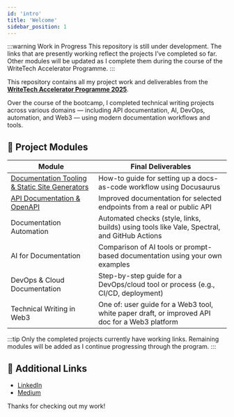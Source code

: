 ```yaml
---
id: 'intro'
title: 'Welcome'
sidebar_position: 1
---
```


:::warning Work in Progress
This repository is still under development. The links that are presently working reflect the projects I’ve completed so far. Other modules will be updated as I complete them during the course of the WriteTech Accelerator Programme.
:::

This repository contains all my project work and deliverables from the **[WriteTech Accelerator Programme 2025](https://writetechhub.org/accelerator-program/)**.

Over the course of the bootcamp, I completed technical writing projects across various domains — including API documentation, AI, DevOps, automation, and Web3 — using modern documentation workflows and tools.

## 📁 Project Modules

| Module | Final Deliverables | 
|--------|---------------------|
| [Documentation Tooling & Static Site Generators](/docs/documentation-tooling/intro)| How-to guide for setting up a docs-as-code workflow using Docusaurus | 
| [API Documentation & OpenAPI](/docs/api-documentation/intro) | Improved documentation for selected endpoints from a real or public API |
| Documentation Automation | Automated checks (style, links, builds) using tools like Vale, Spectral, and GitHub Actions | 
| AI for Documentation | Comparison of AI tools or prompt-based documentation using your own examples | 
| DevOps & Cloud Documentation | Step-by-step guide for a DevOps/cloud tool or process (e.g., CI/CD, deployment) | 
| Technical Writing in Web3 | One of: user guide for a Web3 tool, white paper draft, or improved API doc for a Web3 platform |

:::tip
Only the completed projects currently have working links. Remaining modules will be added as I continue progressing through the program.
:::

## 🔗 Additional Links

- [LinkedIn](https://www.linkedin.com/in/olamidelawal6762007/)
- [Medium](https://medium.com/@em07_adoz)

Thanks for checking out my work!
